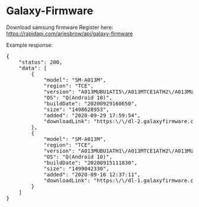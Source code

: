 # Galaxy-Firmware
Download samsung firmware
Register here: <a href="https://rapidapi.com/ariesbrow/api/galaxy-firmware">https://rapidapi.com/ariesbrow/api/galaxy-firmware</a>

Example response:
<pre>
{
    "status": 200,
    "data": [
        {
            "model": "SM-A013M",
            "region": "TCE",
            "version": "A013MUBU1ATI5\/A013MTCE1ATH2\/A013MUBU1ATH1\/A013MUBU1ATI5",
            "OS": "Q(Android 10)",
            "buildDate": "20200929160650",
            "size": "1498628953",
            "added": "2020-09-29 17:59:54",
            "downloadLink": "https:\/\/dl-2.galaxyfirmware.com\/SM-A013M_TCE_A013MUBU1ATI5_A013MTCE1ATH2_A013MUBU1ATH1_A013MUBU1ATI5.zip?key=S3MvVlM4b0RkUmZjakFuZm1yNitmQUt2bWhRM2p3YmJYVGNabHVkMEx4dz06VnladTZGa3VJdm1WN2VNMkM3c1h6N01zRUVlL2dLQlVBWUUzeGpyanBUYz06U2VPcVJnK3Y1YTIxMXplV1BXU3doUT09OlhkVFVGamVQeXkvcmd2MTI3ZE9EUEpURTFaWG92eVhRL3FXcG5hN0wwcE1QZzRpLzU5dlBidGpuMlI1ZWl0a1I5cWh3N0U5Y1ZsWlZOc2JBRUsyY0Jtc3BBRGJxVVhpclltanFzYm5vS0JVcmlQRTBsTmVUcEJ2dHdYRytGQ3dURDRuY2xNQ2d3bk5GblBvSlVLUXg4dmg0dnAzS2FwNU1RWG1WK3VBQVFRTkQ2UUplS25VenNpT0dpRStidGZwRA=="
        },
        {
            "model": "SM-A013M",
            "region": "TCE",
            "version": "A013MUBU1ATH1\/A013MTCE1ATH2\/A013MUBU1ATG2\/A013MUBU1ATH1",
            "OS": "Q(Android 10)",
            "buildDate": "20200915111830",
            "size": "1499042330",
            "added": "2020-09-16 12:37:11",
            "downloadLink": "https:\/\/dl-1.galaxyfirmware.com\/SM-A013M_TCE_A013MUBU1ATH1_A013MTCE1ATH2_A013MUBU1ATG2_A013MUBU1ATH1.zip?key=aEZJaS9jMFkvVWJOZlpRQTdRczRIVW81KzlSbWZhVUY2U3pTZGRKQm5rWT06c3RTR2VEQklkcHBaczJ3bkIvWjBWTmsrUXlYdTN5UHVLM0FyM0EvMzJmYz06dWVrallQRHhuWGp1WXVXdmlYV2VoZz09OmdQbVNKZFh6YUJnMDlPY21mMTZQUUdGT2xrRWxKU25JWDJwaWxhTlBMbEVNcURoVjF6T1BYd1NRbG82c0RxRFRxdWRmV1RISGl2UHNZWlVBVERiVkxyaThodXZTV0tITE5Hc0V5Q0l1bEZRUjNPbjJVMHRhRjB0OUFyR0dqdlJSZzNjZmp6UzVFVnZxWWxRaU5QdkY3WEFsdmwzYTFESWFaVkw2QjNQbFRWWWJlWHpTWmJ0bHdwVGgxUEkxNnlVNg=="
        }
    ]
}

</pre>
